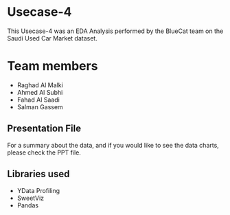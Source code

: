 # Usecase-4
This Usecase-4 was an EDA Analysis performed by the BlueCat team on the Saudi Used Car Market dataset.


# Team members

- Raghad Al Malki
- Ahmed Al Subhi
- Fahad Al Saadi
- Salman Gassem

## Presentation File

For a summary about the data, and if you would like to see the data charts, please check the PPT file.

## Libraries used

- YData Profiling
- SweetViz
- Pandas
